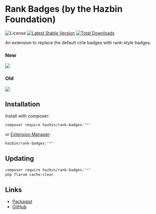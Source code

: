 # Rank Badges (by the Hazbin Foundation)

![License](https://img.shields.io/badge/license-MIT-blue.svg) [![Latest Stable Version](https://img.shields.io/packagist/v/hazbin/rank-badges.svg)](https://packagist.org/packages/hazbin/rank-badges) [![Total Downloads](https://img.shields.io/packagist/dt/hazbin/rank-badges.svg)](https://packagist.org/packages/hazbin/rank-badges)

An extension to replace the default cirle badges with rank-style badges.

### New
![](https://i.ibb.co/gmXwhmc/Annotation-2024-05-30-133356.png)

### Old
![](https://i.ibb.co/0ZjSB0G/Annotation-2024-05-30-133454.png)

## Installation

Install with composer:

```sh
composer require hazbin/rank-badges:"*"
```

or [Extension Manager](https://discuss.flarum.org/d/33955-extension-manager-stable-release-install-flarum-via-zip-file):

```sh
hazbin/rank-badges:"*"
```
## Updating

```sh
composer require hazbin/rank-badges:"*"
php flarum cache:clear
```

## Links

- [Packagist](https://packagist.org/packages/hazbin/rank-badges)
- [GitHub](https://github.com/hazbinfoundation/rank-badges)
